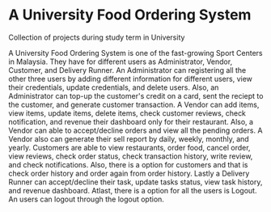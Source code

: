 # A University Food Ordering System

Collection of projects during study term in University


A University Food Ordering System is one of the fast-growing Sport Centers in Malaysia. They have for different users as Administrator, Vendor, Customer, and Delivery Runner. An Administrator can registering all the other three users by adding different information for different users, view their credentials, update credentials, and delete users. Also, an Administrator can top-up the customer's credit on a card, sent the reciept to the customer, and generate customer transaction. A Vendor can add items, view items, update items, delete items, check customer reviews, check notification, and revenue their dashboard only for their restaurant. Also, a Vendor can able to accept/decline orders and view all the pending orders. A Vendor also can generate their sell report by daily, weekly, monthly, and yearly. Customers are able to view restaurants, order food, cancel order, view reviews, check order status, check transaction history, write review, and check notifications. Also, there is a option for customers and that is check order history and order again from order history. Lastly a Delivery Runner can accept/decline their task, update tasks status, view task history, and revenue dashboard. Atlast, there is a option for all the users is Logout. An users can logout through the logout option.
